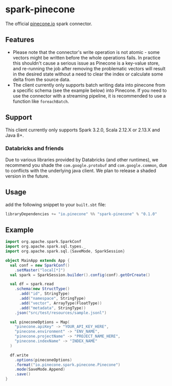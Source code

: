 # spark-pinecone

The official [pinecone.io](https://pinecone.io) spark connector.

## Features
- Please note that the connector's write operation is not atomic - some vectors might be written before the whole operations fails. 
In practice this shouldn't cause a serious issue as Pinecone is a key-value store, and re-running the job after removing
the problematic vectors will result in the desired state without a need to clear the index or calculate some delta from the source data.
- The client currently only supports batch writing data into pinecone from a specific schema (see the example below) into Pinecone.
If you need to use the connector with a streaming pipeline, it is recommended to use a function like `foreachBatch`.

## Support
This client currently only supports Spark 3.2.0, Scala 2.12.X or 2.13.X and Java 8+.

### Databricks and friends
Due to various libraries provided by Databricks (and other runtimes), we recommend you shade the `com.google.protobuf` and `com.google.common`, due to conflicts with the underlying java client.
We plan to release a shaded version in the future.

## Usage

add the following snippet to your `built.sbt` file:
```scala
libraryDependencies += "io.pinecone" %% "spark-pinecone" % "0.1.0"
```


## Example
```scala
import org.apache.spark.SparkConf
import org.apache.spark.sql.types._
import org.apache.spark.sql.{SaveMode, SparkSession}

object MainApp extends App {
  val conf = new SparkConf()
    .setMaster("local[*]")
  val spark = SparkSession.builder().config(conf).getOrCreate()

  val df = spark.read
    .schema(new StructType()
      .add("id", StringType)
      .add("namespace", StringType)
      .add("vector", ArrayType(FloatType))
      .add("metadata", StringType))
    .json("src/test/resources/sample.jsonl")

  val pineconeOptions = Map(
    "pinecone.apiKey" -> "YOUR_API_KEY_HERE",
    "pinecone.environment" -> "ENV_NAME",
    "pinecone.projectName" -> "PROJECT_NAME_HERE",
    "pinecone.indexName" -> "INDEX_NAME"
  )

  df.write
    .options(pineconeOptions)
    .format("io.pinecone.spark.pinecone.Pinecone")
    .mode(SaveMode.Append)
    .save()
}
```